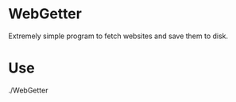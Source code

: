 # WebGetter
Extremely simple program to fetch websites and save them to disk.
# Use
./WebGetter <websiteurl> <filename>
